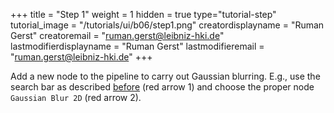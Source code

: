 +++
title = "Step 1"
weight = 1
hidden = true
type="tutorial-step"
tutorial_image = "/tutorials/ui/b06/step1.png"
creatordisplayname = "Ruman Gerst"
creatoremail = "ruman.gerst@leibniz-hki.de"
lastmodifierdisplayname = "Ruman Gerst"
lastmodifieremail = "ruman.gerst@leibniz-hki.de"
+++

Add a new node to the pipeline to carry out Gaussian blurring. E.g., use the search bar as described [before](/tutorials/basic/finding-connecting-nodes-2/) (red arrow 1) and choose the proper node `Gaussian Blur 2D` (red arrow 2). 
